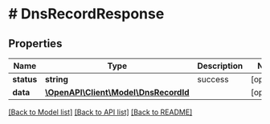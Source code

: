 # # DnsRecordResponse

## Properties

Name | Type | Description | Notes
------------ | ------------- | ------------- | -------------
**status** | **string** | success | [optional]
**data** | [**\OpenAPI\Client\Model\DnsRecordId**](DnsRecordId.md) |  | [optional]

[[Back to Model list]](../../README.md#models) [[Back to API list]](../../README.md#endpoints) [[Back to README]](../../README.md)
